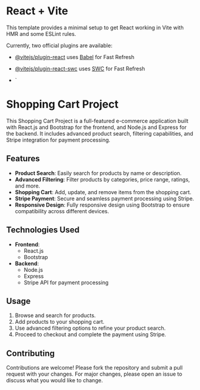 # React + Vite

This template provides a minimal setup to get React working in Vite with HMR and some ESLint rules.

Currently, two official plugins are available:

- [@vitejs/plugin-react](https://github.com/vitejs/vite-plugin-react/blob/main/packages/plugin-react/README.md) uses [Babel](https://babeljs.io/) for Fast Refresh
- [@vitejs/plugin-react-swc](https://github.com/vitejs/vite-plugin-react-swc) uses [SWC](https://swc.rs/) for Fast Refresh

- `
# Shopping Cart Project

This Shopping Cart Project is a full-featured e-commerce application built with React.js and Bootstrap for the frontend, and Node.js and Express for the backend. It includes advanced product search, filtering capabilities, and Stripe integration for payment processing.

## Features

- **Product Search**: Easily search for products by name or description.
- **Advanced Filtering**: Filter products by categories, price range, ratings, and more.
- **Shopping Cart**: Add, update, and remove items from the shopping cart.
- **Stripe Payment**: Secure and seamless payment processing using Stripe.
- **Responsive Design**: Fully responsive design using Bootstrap to ensure compatibility across different devices.


## Technologies Used

- **Frontend**:
  - React.js
  - Bootstrap
- **Backend**:
  - Node.js
  - Express
  - Stripe API for payment processing


## Usage


1. Browse and search for products.
2. Add products to your shopping cart.
3. Use advanced filtering options to refine your product search.
4. Proceed to checkout and complete the payment using Stripe.

## Contributing

Contributions are welcome! Please fork the repository and submit a pull request with your changes. For major changes, please open an issue to discuss what you would like to change.



